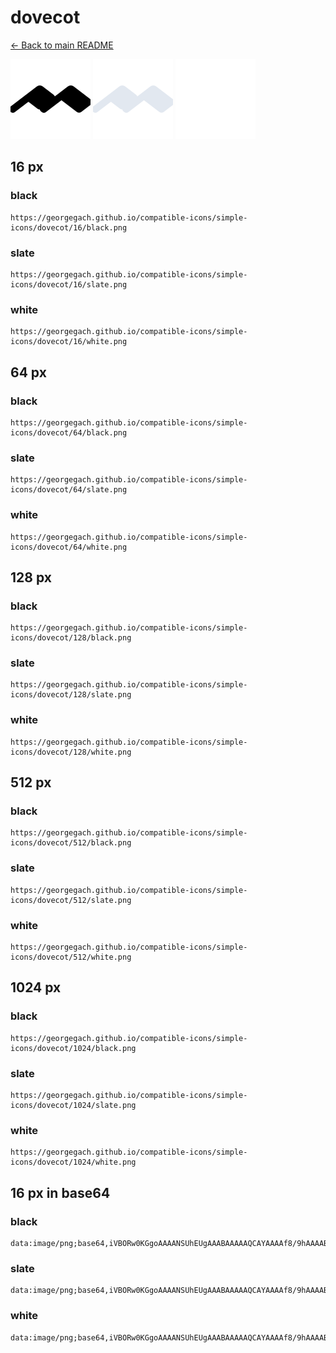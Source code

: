 # dovecot

[← Back to main README](../../README.md)


<img src="./128/black.png" width="128" alt="dovecot black icon" />
<img src="./128/slate.png" width="128" alt="dovecot slate icon" />
<img src="./128/white.png" width="128" alt="dovecot white icon" />

## 16 px

### black
```
https://georgegach.github.io/compatible-icons/simple-icons/dovecot/16/black.png
```

### slate
```
https://georgegach.github.io/compatible-icons/simple-icons/dovecot/16/slate.png
```

### white
```
https://georgegach.github.io/compatible-icons/simple-icons/dovecot/16/white.png
```

## 64 px

### black
```
https://georgegach.github.io/compatible-icons/simple-icons/dovecot/64/black.png
```

### slate
```
https://georgegach.github.io/compatible-icons/simple-icons/dovecot/64/slate.png
```

### white
```
https://georgegach.github.io/compatible-icons/simple-icons/dovecot/64/white.png
```

## 128 px

### black
```
https://georgegach.github.io/compatible-icons/simple-icons/dovecot/128/black.png
```

### slate
```
https://georgegach.github.io/compatible-icons/simple-icons/dovecot/128/slate.png
```

### white
```
https://georgegach.github.io/compatible-icons/simple-icons/dovecot/128/white.png
```

## 512 px

### black
```
https://georgegach.github.io/compatible-icons/simple-icons/dovecot/512/black.png
```

### slate
```
https://georgegach.github.io/compatible-icons/simple-icons/dovecot/512/slate.png
```

### white
```
https://georgegach.github.io/compatible-icons/simple-icons/dovecot/512/white.png
```

## 1024 px

### black
```
https://georgegach.github.io/compatible-icons/simple-icons/dovecot/1024/black.png
```

### slate
```
https://georgegach.github.io/compatible-icons/simple-icons/dovecot/1024/slate.png
```

### white
```
https://georgegach.github.io/compatible-icons/simple-icons/dovecot/1024/white.png
```

## 16 px in base64

### black
```
data:image/png;base64,iVBORw0KGgoAAAANSUhEUgAAABAAAAAQCAYAAAAf8/9hAAAABmJLR0QA/wD/AP+gvaeTAAAArklEQVQ4je3QrWpCcRgG8B+KsDDLgpZdwYJt3WBd9Ba8CLvJqG3NZBnD6iUI6gUYLAqbCGo4iLodV/6Dw+FYBJsPvOV9Pt4P7rgJnvCBFnKJfgEd9PB4yfyKGX4RYYQynjHBHj9BU0mbm1jhnKgYC2xwSnFLNKCIIY6Y4jsh2oX+GG18pUK2woToPw01zMO6B3SRD1w1cDHWeIcBXlLnPKCPt4w/lfCJegZ3xzX4A2/BMNmIKimTAAAAAElFTkSuQmCC
```

### slate
```
data:image/png;base64,iVBORw0KGgoAAAANSUhEUgAAABAAAAAQCAYAAAAf8/9hAAAABmJLR0QA/wD/AP+gvaeTAAABIklEQVQ4je2RQSuDcRzHP79tjyy0WXkelCk3bg5cXLyBnaSUvAE5uLgoB2/AC+AuJYkX4BU40eKgNhvbw5PYKBP+XxetNQfKdZ/j91efvn1/0OHfWHtQLtcy6nI7TrocDfo3zMwBnEpecFffciKVjL8t+77/8kNQqtamMO0CYwYNifxHLJHren/z5CWOJcZBHlAwc3MjQeasKbgJ6+vCrQoGWupJRgWpx8x6JRLNm1nF0KZFUdT3+ukdCGaBfAyGBf63oY5Iyjg3x4nMlgwFLaVrsVfnXRjMxI2V0cH0pPtkUVIRaOCsG9N21k9NZ4fSay7uFoAimAQPBvuUqo9H19XnidYtCgV1l8La3m1Uz7WPfBU+++Xw6fDm/mn+r5/q8AtfiDl5aH/F/FIAAAAASUVORK5CYII=
```

### white
```
data:image/png;base64,iVBORw0KGgoAAAANSUhEUgAAABAAAAAQCAYAAAAf8/9hAAAABmJLR0QA/wD/AP+gvaeTAAAAtElEQVQ4je3RIU4DYRAF4ElJE0QxiNZwAkQdvqK2kivsIfAoJDhcVQ0htRyhSdsDIDCQtISkIDYNLeyH+cWyoYrKffK9NzNvZiJq7B84xh0u0SjxTVxjiNau4jM84hs5JujgBDOs8ZU83WrxBV79RoFnrLCtaC/IAkd4wAZzLEumj8RPcYVFpcl7pAk5spSkj6cU9xM3OEhaL2kF3nAbGOO0ss4hRhj8cac27nH+/5fViIiIH16YCBCFUPvsAAAAAElFTkSuQmCC
```

